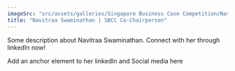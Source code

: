 ```yaml
---
imageSrc: "src/assets/galleries/Singapore Business Case Competition/Navitraa Swaminathan.png"
title: "Navitraa Swaminathan | SBCC Co-Chairperson"
---
```

Some description about Navitraa Swaminathan. Connect with her through linkedIn now!

Add an anchor element to her linkedIn and Social media here
